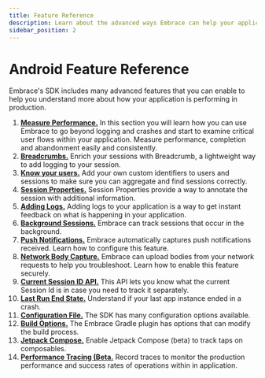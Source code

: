```yaml
---
title: Feature Reference
description: Learn about the advanced ways Embrace can help your application
sidebar_position: 2
---
```


# Android Feature Reference

Embrace's SDK includes many advanced features that you can enable to help you understand more about
how your application is performing in production.

1. [**Measure Performance.**](/android/features/performance-monitoring.md) In this section you will learn how you can use Embrace to go beyond logging and crashes and start to examine critical user flows within your application. Measure performance, completion and abandonment easily and consistently.
2. [**Breadcrumbs.**](/android/features/breadcrumbs.md) Enrich your sessions with Breadcrumb, a lightweight way to add logging to your session. 
3. [**Know your users.**](/android/features/identify-users.md) Add your own custom identifiers to users and sessions to make sure you can aggregate and find sessions correctly.
4. [**Session Properties.**](/android/features/session-properties.md) Session Properties provide a way to annotate the session with additional information.
5. [**Adding Logs.**](android/features/log-message-api.md) Adding logs to your application is a way to get instant feedback on what is happening in your application.
6. [**Background Sessions.**](/android/features/background-sessions.md) Embrace can track sessions that occur in the background.
7. [**Push Notifications.**](/android/features/push-notifications.md) Embrace automatically captures push notifications received. Learn how to configure this feature.
8. [**Network Body Capture.**](/android/features/network-body-capture.md) Embrace can upload bodies from your network requests to help you troubleshoot. Learn how to enable this feature securely.
9. [**Current Session ID API.**](/android/features/current-session-id-api.md) This API lets you know what the current Session Id is in case you need to track it separately.
10. [**Last Run End State.**](/android/features/last-run-end-state.md/) Understand if your last app instance ended in a crash.
11. [**Configuration File.**](/android/features/configuration-file.md) The SDK has many configuration options available.
12. [**Build Options.**](/android/features/build-options.md) The Embrace Gradle plugin has options that can modify the build process.
13. [**Jetpack Compose.**](/android/features/jetpack-compose.md) Enable Jetpack Compose (beta) to track taps on composables.
14. [**Performance Tracing (Beta.**](/android/features/tracing.md) Record traces to monitor the production performance and success rates of operations within in application.